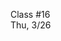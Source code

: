 <div class="lecture2">

<div class="column_date">
<p markdown="block">

Class #16 <br>
Thu, 3/26

</p>
</div>
<div class="column_materials">
<p markdown="block">



</p>
</div>

<div class="column_assign">
<p markdown="block">



</p>
</div>

</div>

